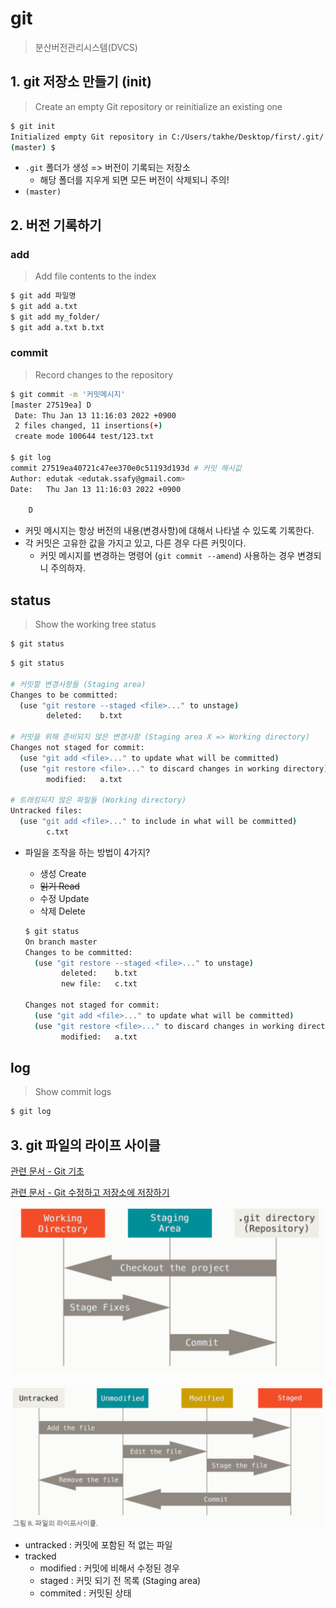 # git

> 분산버전관리시스템(DVCS)

## 1. git 저장소 만들기 (init)

> Create an empty Git repository or reinitialize an existing one

```bash
$ git init
Initialized empty Git repository in C:/Users/takhe/Desktop/first/.git/
(master) $
```

* `.git` 폴더가 생성 => 버전이 기록되는 저장소 
  * 해당 폴더를 지우게 되면 모든 버전이 삭제되니 주의!
* `(master)` 

## 2. 버전 기록하기

### add

>  Add file contents to the index

```bash
$ git add 파일명 
$ git add a.txt
$ git add my_folder/
$ git add a.txt b.txt
```

###  commit

> Record changes to the repository

````bash
$ git commit -m '커밋메시지'
[master 27519ea] D          
 Date: Thu Jan 13 11:16:03 2022 +0900
 2 files changed, 11 insertions(+)
 create mode 100644 test/123.txt
 
$ git log 
commit 27519ea40721c47ee370e0c51193d193d # 커밋 해시값 
Author: edutak <edutak.ssafy@gmail.com>
Date:   Thu Jan 13 11:16:03 2022 +0900

    D
````

* 커밋 메시지는 항상 버전의 내용(변경사항)에 대해서 나타낼 수 있도록 기록한다.
* 각 커밋은 고유한 값을 가지고 있고, 다른 경우 다른 커밋이다.
  * 커밋 메시지를 변경하는 명령어 (`git commit --amend`) 사용하는 경우 변경되니 주의하자.

## status

> Show the working tree status

```bash
$ git status
```

```bash
$ git status

# 커밋할 변경사항들 (Staging area)
Changes to be committed:
  (use "git restore --staged <file>..." to unstage)
        deleted:    b.txt

# 커밋을 위해 준비되지 않은 변경사항 (Staging area X => Working directory)
Changes not staged for commit:
  (use "git add <file>..." to update what will be committed)
  (use "git restore <file>..." to discard changes in working directory)
        modified:   a.txt

# 트래킹되지 않은 파일들 (Working directory)
Untracked files:
  (use "git add <file>..." to include in what will be committed)
        c.txt

```

* 파일을 조작을 하는 방법이 4가지?

  * 생성 Create
  * ~~읽기 Read~~ 
  * 수정 Update
  * 삭제 Delete

  ```bash
  $ git status
  On branch master
  Changes to be committed:
    (use "git restore --staged <file>..." to unstage)
          deleted:    b.txt
          new file:   c.txt
  
  Changes not staged for commit:
    (use "git add <file>..." to update what will be committed)
    (use "git restore <file>..." to discard changes in working directory)
          modified:   a.txt
  ```

## log

>  Show commit logs

```bash
$ git log
```



## 3. git 파일의 라이프 사이클

[관련 문서 - Git 기초](https://git-scm.com/book/ko/v2/%EC%8B%9C%EC%9E%91%ED%95%98%EA%B8%B0-Git-%EA%B8%B0%EC%B4%88)

[관련 문서 - Git 수정하고 저장소에 저장하기](https://git-scm.com/book/ko/v2/Git%EC%9D%98-%EA%B8%B0%EC%B4%88-%EC%88%98%EC%A0%95%ED%95%98%EA%B3%A0-%EC%A0%80%EC%9E%A5%EC%86%8C%EC%97%90-%EC%A0%80%EC%9E%A5%ED%95%98%EA%B8%B0)

![image-20220113101851253](git.assets/image-20220113101851253.png)

![image-20220113101938077](git.assets/image-20220113101938077.png)

* untracked : 커밋에 포함된 적 없는 파일
* tracked 
  * modified : 커밋에 비해서 수정된 경우
  * staged : 커밋 되기 전 목록 (Staging area)
  * commited : 커밋된 상태